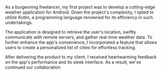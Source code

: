 As a burgeoning freelancer, my first project was to develop a cutting-edge weather application for Android.
Given the project's complexity, I opted to utilize Kotlin, a programming language renowned for its efficiency in such undertakings.

The application is designed to retrieve the user's location, swiftly communicate with remote servers, and gather real-time weather data.
To further enhance the app's convenience, I incorporated a feature that allows users to create
a personalized list of cities for effortless tracking.

After delivering the product to my client, I received heartwarming feedback on the app's performance and its sleek interface.
As a result, we've continued our collaboration

